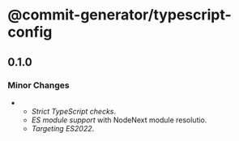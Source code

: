 # @commit-generator/typescript-config

## 0.1.0

### Minor Changes

- - _Strict TypeScript checks_.
  - _ES module support_ with NodeNext module resolutio.
  - _Targeting ES2022_.
